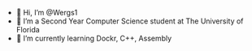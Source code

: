 - 👋 Hi, I’m @Wergs1
- 👀 I’m a Second Year Computer Science student at The University of Florida
- 🌱 I’m currently learning Dockr, C++, Assembly

<!---
Wergs1/Wergs1 is a ✨ special ✨ repository because its `README.md` (this file) appears on your GitHub profile.
You can click the Preview link to take a look at your changes.
--->
